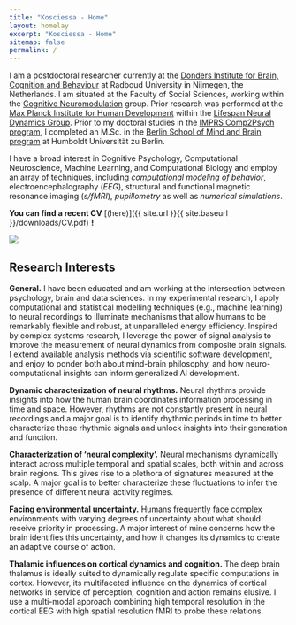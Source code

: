 ```yaml
---
title: "Kosciessa - Home"
layout: homelay
excerpt: "Kosciessa - Home"
sitemap: false
permalink: /
---
```


I am a postdoctoral researcher currently at the [Donders Institute for Brain, Cognition and Behaviour](https://www.ru.nl/donders/) at Radboud University in Nijmegen, the Netherlands. I am situated at the Faculty of Social Sciences, working within the [Cognitive Neuromodulation](http://lennartverhagen.com/) group. Prior research was performed at the [Max Planck Institute for Human Development](https://www.mpib-berlin.mpg.de/en) within the [Lifespan Neural Dynamics Group](https://www.mps-ucl-centre.mpg.de/en/about-the-centre/research-groups/lifespan-neural-dynamics-group). Prior to my doctoral studies in the [IMPRS Comp2Psych program](https://www.mps-ucl-centre.mpg.de/comp2psych), I completed an M.Sc. in the [Berlin School of Mind and Brain program](http://www.mind-and-brain.de/home/) at Humboldt Universität zu Berlin.

I have a broad interest in Cognitive Psychology, Computational Neuroscience, Machine Learning, and Computational Biology and employ an array of techniques, including *computational modeling of behavior*, electroencephalography (*EEG*), structural and functional magnetic resonance imaging (*s/fMRI*), *pupillometry* as well as *numerical simulations*.

 **You can find a recent CV** [(here)]({{ site.url }}{{ site.baseurl }}/downloads/CV.pdf) **!**

<img class="img-responsive" src="{{ site.url }}{{ site.baseurl }}/images/rhythm.png">

<h2>Research Interests</h2>

**General.** I have been educated and am working at the intersection between psychology, brain and data sciences. In my experimental research, I apply computational and statistical modelling techniques (e.g., machine learning) to neural recordings to illuminate mechanisms that allow humans to be remarkably flexible and robust, at unparalleled energy efficiency. Inspired by complex systems research, I leverage the power of signal analysis to improve the measurement of neural dynamics from composite brain signals. I extend available analysis methods via scientific software development, and enjoy to ponder both about mind-brain philosophy, and how neuro-computational insights can inform generalized AI development.

**Dynamic characterization of neural rhythms.** Neural rhythms provide insights into how the human brain coordinates information processing in time and space. However, rhythms are not constantly present in neural recordings and a major goal is to identify rhythmic periods in time to better characterize these rhythmic signals and unlock insights into their generation and function.

**Characterization of ‘neural complexity’.** Neural mechanisms dynamically interact across multiple temporal and spatial scales, both within and across brain regions. This gives rise to a plethora of signatures measured at the scalp. A major goal is to better characterize these fluctuations to infer the presence of different neural activity regimes.

**Facing environmental uncertainty.** Humans frequently face complex environments with varying degrees of uncertainty about what should receive priority in processing. A major interest of mine concerns how the brain identifies this uncertainty, and how it changes its dynamics to create an adaptive course of action.

**Thalamic influences on cortical dynamics and cognition.** The deep brain thalamus is ideally suited to dynamically regulate specific computations in cortex. However, its multifaceted influence on the dynamics of cortical networks in service of perception, cognition and action remains elusive. I use a multi-modal approach combining high temporal resolution in the cortical EEG with high spatial resolution fMRI to probe these relations.

<br />